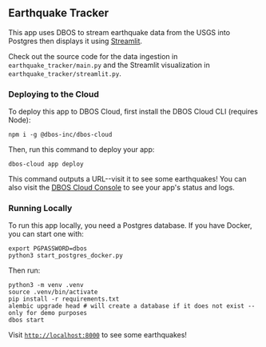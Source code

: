 ## Earthquake Tracker

This app uses DBOS to stream earthquake data from the USGS into Postgres then displays it using [Streamlit](https://streamlit.io/).

Check out the source code for the data ingestion in `earthquake_tracker/main.py` and the Streamlit visualization in `earthquake_tracker/streamlit.py`.

### Deploying to the Cloud

To deploy this app to DBOS Cloud, first install the DBOS Cloud CLI (requires Node):

```shell
npm i -g @dbos-inc/dbos-cloud
```

Then, run this command to deploy your app:

```shell
dbos-cloud app deploy
```

This command outputs a URL--visit it to see some earthquakes!
You can also visit the [DBOS Cloud Console](https://console.dbos.dev/) to see your app's status and logs.

### Running Locally

To run this app locally, you need a Postgres database.
If you have Docker, you can start one with:

```shell
export PGPASSWORD=dbos
python3 start_postgres_docker.py
```

Then run:

```shell
python3 -m venv .venv
source .venv/bin/activate
pip install -r requirements.txt
alembic upgrade head # will create a database if it does not exist -- only for demo purposes
dbos start
```

Visit [`http://localhost:8000`](http://localhost:8000) to see some earthquakes!